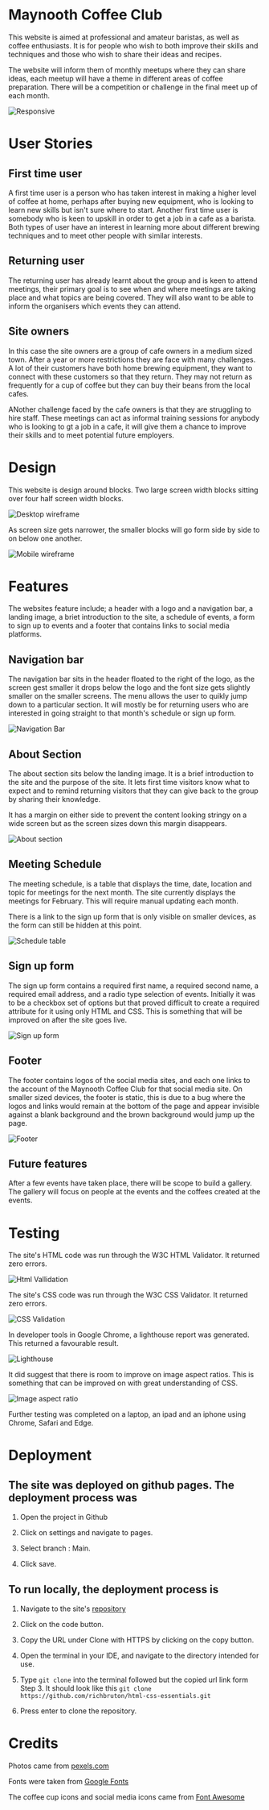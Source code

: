 # Maynooth Coffee Club

This website is aimed at professional and amateur baristas, as well as coffee enthusiasts. It is for people who wish to both improve their skills and techniques and those who wish to share their ideas and recipes. 

The website will inform them of monthly meetups where they can share ideas, each meetup will have a theme in different areas of coffee preparation. There will be a competition or challenge in the final meet up of each month. 

![Responsive](assets/docs/responsive.png)

# User Stories

## First time user

A first time user is a person who has taken interest in making a higher level of coffee at home, perhaps after buying new equipment, who is looking to learn new skills but isn't sure where to start. Another first time user is somebody who is keen to upskill in order to get a job in a cafe as a barista. Both types of user have an interest in learning more about different brewing techniques and to meet other people with similar interests.

## Returning user

The returning user has already learnt about the group and is keen to attend meetings, their primary goal is to see when and where meetings are taking place and what topics are being covered. They will also want to be able to inform the organisers which events they can attend. 

## Site owners

In this case the site owners are a group of cafe owners in a medium sized town. After a year or more restrictions they are face with many challenges. A lot of their customers have both home brewing equipment, they want to connect with these customers so that they return. They may not return as frequently for a cup of coffee but they can buy their beans from the local cafes.

ANother challenge faced by the cafe owners is that they are struggling to hire staff. These meetings can act as informal training sessions for anybody who is looking to gt a job in a cafe, it will give them a chance to improve their skills and to meet potential future employers.

# Design

This website is design around blocks. Two large screen width blocks sitting over four half screen width blocks.

![Desktop wireframe](assets/docs/desktop-wireframe.png)

As screen size gets narrower, the smaller blocks will go form side by side to on below one another.

![Mobile wireframe](assets/docs/mobile-wireframe.png)

# Features

The websites feature include; a header with a logo and a navigation bar, a landing image, a briet introduction to the site, a schedule of events, a form to sign up to events and a footer that contains links to social media platforms.

## Navigation bar

The navigation bar sits in the header floated to the right of the logo, as the screen gest smaller it drops below the logo and the font size gets slightly smaller on the smaller screens. The menu allows the user to quikly jump down to a particular section. It will mostly be for returning users who are interested in going straight to that month's schedule or sign up form.

![Navigation Bar](assets/docs/navbar.png)

## About Section

The about section sits below the landing image. It is a brief introduction to the site and the purpose of the site. It lets first time visitors know what to expect and to remind returning visitors that they can give back to the group by sharing their knowledge. 

It has a margin on either side to prevent the content looking stringy on a wide screen but as the screen sizes down this margin disappears.

![About section](assets/docs/about.png)

## Meeting Schedule

The meeting schedule, is a table that displays the time, date, location and topic for meetings for the next month. The site currently displays the meetings for February. This will require manual updating each month. 

There is a link to the sign up form that is only visible on smaller devices, as the form can still be hidden at this point.

![Schedule table](assets/docs/schedule-table.png)

## Sign up form

The sign up form contains a required first name, a required second name, a required email address, and a radio type selection of events. Initially it was to be a checkbox set of options but that proved difficult to create a required attribute for it using only HTML and CSS. This is something that will be improved on after the site goes live.

![Sign up form](assets/docs/form.png)

## Footer

The footer contains logos of the social media sites, and each one links to the account of the Maynooth Coffee Club for that social media site. On smaller sized devices, the footer is static, this is due to a bug where the logos and links would remain at the bottom of the page and appear invisible against a blank background and the brown background would jump up the page.

![Footer](assets/docs/footer.png)

## Future features

After a few events have taken place, there will be scope to build a gallery. The gallery will focus on people at the events and the coffees created at the events. 

# Testing

The site's HTML code was run through the W3C HTML Validator. It returned zero errors.

![Html Vallidation](assets/docs/html-validator.png)

The site's CSS code was run through the W3C CSS Validator. It returned zero errors.

![CSS Validation](assets/docs/css-validator.png)

In developer tools in Google Chrome, a lighthouse report was generated. This returned a favourable result.

![Lighthouse](assets/docs/lighthouse.png)

It did suggest that there is room to improve on image aspect ratios. This is something that can be improved on with great understanding of CSS.

![Image aspect ratio](assets/docs/image-aspect-ratio.png)

Further testing was completed on a laptop, an ipad and an iphone using Chrome, Safari and Edge. 

# Deployment

## The site was deployed on github pages. The deployment process was

1. Open the project in Github

2. Click on settings and navigate to pages.

3. Select branch : Main.

4. Click save.

## To run locally, the deployment process is

1. Navigate to the site's [repository](https://github.com/richbruton/html-css-essentials)

2. Click on the code button.

3. Copy the URL under Clone with HTTPS by clicking on the copy button.

4. Open the terminal in your IDE, and navigate to the directory intended for use.

5. Type `git clone` into the terminal followed but the copied url link form Step 3. It should look like this `git clone https://github.com/richbruton/html-css-essentials.git`

6. Press enter to clone the repository.

# Credits

Photos came from [pexels.com](https://www.pexels.com/)

Fonts were taken from [Google Fonts](https://fonts.google.com/)

The coffee cup icons and social media icons came from [Font Awesome](https://fontawesome.com/)